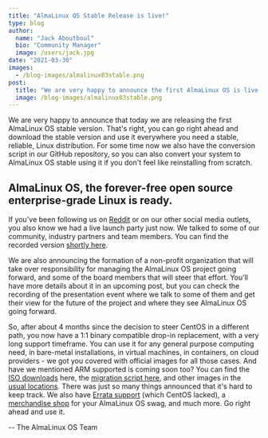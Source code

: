 ```yaml
---
title: "AlmaLinux OS Stable Release is live!"
type: blog
author:
  name: "Jack Aboutboul"
  bio: "Community Manager"
  image: /users/jack.jpg
date: "2021-03-30"
images:
  - /blog-images/almalinux83stable.png
post:
  title: "We are very happy to announce the first AlmaLinux OS is live!"
  image: /blog-images/almalinux83stable.png
---
```


We are very happy to announce that today we are releasing the first AlmaLinux OS stable version. That's right, you can go right ahead and download the stable version and use it everywhere you need a stable, reliable, Linux distribution. For some time now we also have the conversion script in our GitHub repository, so you can also convert your system to AlmaLinux OS stable using it if you don't feel like reinstalling from scratch.

## AlmaLinux OS, the forever-free open source enterprise-grade Linux is ready.

If you've been following us on [Reddit](https://www.reddit.com/r/AlmaLinux/) or on our other social media outlets, you also know we had a live launch party just now. We talked to some of our community, industry partners and team members. You can find the recorded version [shortly here](https://www.youtube.com/watch?v=AmjQInMOQbM).

We are also announcing the formation of a non-profit organization that will take over responsibility for managing the AlmaLinux OS project going forward, and some of the board members that will steer that effort. You'll have more details about it in an upcoming post, but you can check the recording of the presentation event where we talk to some of them and get their view for the future of the project and where they see AlmaLinux OS going forward.

So, after about 4 months since the decision to steer CentOS in a different path, you now have a 1:1 binary compatible drop-in replacement, with a very long support timeframe. You can use it for any general purpose computing need, in bare-metal installations, in virtual machines, in containers, on cloud providers - we got you covered with official images for all those cases. And have we mentioned ARM supported is coming soon too? You can find the [ISO downloads](https://repo.almalinux.org/almalinux/8/isos/x86_64/) here, the [migration script here](https://github.com/AlmaLinux/almalinux-deploy), and other images in the [usual locations](https://github.com/AlmaLinux). There was just so many things announced that it's hard to keep track. We also have [Errata support](https://errata.almalinux.org/) (which CentOS lacked), a [merchandise shop](https://shop.almalinux.org/) for your AlmaLinux OS swag, and much more. Go right ahead and use it.

-- The AlmaLinux OS Team
